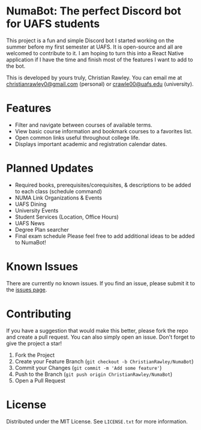 # NumaBot: The perfect Discord bot for UAFS students
This project is a fun and simple Discord bot I started working on the summer before my first semester at UAFS. It is open-source and all are welcomed to contribute to it.
I am hoping to turn this into a React Native application if I have the time and finish most of the features I want to add to the bot.

This is developed by yours truly, Christian Rawley. You can email me at christianrawley0@gmail.com (personal) or crawle00@uafs.edu (university).

# Features
- Filter and navigate between courses of available terms.
- View basic course information and bookmark courses to a favorites list.
- Open common links useful throughout college life.
- Displays important academic and registration calendar dates.

# Planned Updates
- Required books, prerequisites/corequisites, & descriptions to be added to each class (schedule command)
- NUMA Link Organizations & Events
- UAFS Dining
- University Events
- Student Services (Location, Office Hours)
- UAFS News
- Degree Plan searcher
- Final exam schedule
Please feel free to add additional ideas to be added to NumaBot!

# Known Issues
There are currently no known issues. If you find an issue, please submit it to the [issues page](https://github.com/ChristianRawley/NumaBot/issues).

# Contributing
If you have a suggestion that would make this better, please fork the repo and create a pull request. You can also simply open an issue. Don't forget to give the project a star!

1. Fork the Project
2. Create your Feature Branch (`git checkout -b ChristianRawley/NumaBot`)
3. Commit your Changes (`git commit -m 'Add some feature'`)
4. Push to the Branch (`git push origin ChristianRawley/NumaBot`)
5. Open a Pull Request

# License
Distributed under the MIT License. See `LICENSE.txt` for more information.
